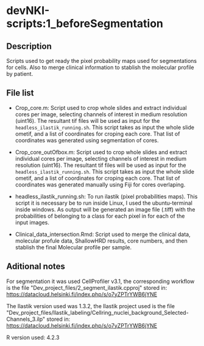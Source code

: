 # devNKI-scripts:1\_beforeSegmentation

## Description

Scripts used to get ready the pixel probability maps used for segmentations for cells. 
Also to merge clinical information to stablish the molecular profile by patient.

## File list

- Crop\_core.m: Script used to crop whole slides and extract individual cores per image, selecting channels of interest in medium resolution (uint16). The resultant tif files will be used as input for the `headless_ilastik_running.sh`. This script takes as input the whole slide ometif, and a list of coordinates for croping each core. That list of coordinates was generated using segmentation of cores.

- Crop\_core\_outOfbox.m: Script used to crop whole slides and extract individual cores per image, selecting channels of interest in medium resolution (uint16). The resultant tif files will be used as input for the `headless_ilastik_running.sh`. This script takes as input the whole slide ometif, and a list of coordinates for croping each core. That list of coordinates was generated manually using Fiji for cores overlaping.

- headless\_ilastik\_running.sh: To run ilastik (pixel probabilities maps). This script it is necessary be to run inside Linux, I used the ubuntu-terminal inside windows. As output will be generated an image file (.tiff) with the probabilities of belonging to a class for each pixel in for each of the input images.

- Clinical_data_intersection.Rmd: Script used to merge the clinical data, molecular profule data, ShallowHRD results, core numbers, and then stablish the final Molecular profile per sample.

## Aditional notes

For segmentation it was used CellProfiler v3.1, the corresponding workflow is the file "Dev_project_files/2_segment_ilastik.cpproj" stored in: https://datacloud.helsinki.fi/index.php/s/o7yZPTrYWB6jYNE 

The Ilastik version used was 1.3.2, the Ilastik project used is the file "Dev_project_files/Ilastik_labeling/Cellring_nuclei_background_Selected-Channels_3.ilp" stored in: 
https://datacloud.helsinki.fi/index.php/s/o7yZPTrYWB6jYNE  

R version used: 4.2.3
